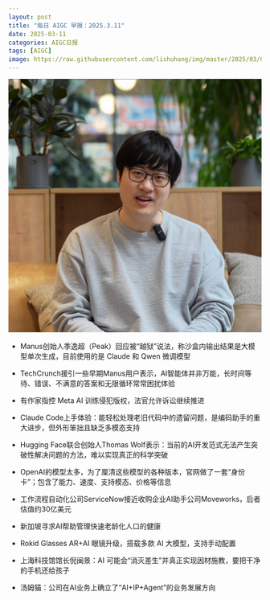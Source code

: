 ```yaml
---
layout: post
title: "每日 AIGC 早报：2025.3.11"
date: 2025-03-11
categories: AIGC日报
tags: [AIGC]
image: https://raw.githubusercontent.com/lishuhang/img/master/2025/03/0311-d.jpg
---
```


![封面图](https://raw.githubusercontent.com/lishuhang/img/master/2025/03/0311-d.jpg)

  - Manus创始人季逸超（Peak）回应被“越狱”说法，称沙盒内输出结果是大模型单次生成，目前使用的是 Claude 和 Qwen 微调模型

  - TechCrunch援引一些早期Manus用户表示，AI智能体并非万能，长时间等待、错误、不满意的答案和无限循环常常困扰体验

  - 有作家指控 Meta AI 训练侵犯版权，法官允许诉讼继续推进

  - Claude Code上手体验：能轻松处理老旧代码中的遗留问题，是编码助手的重大进步，但外形笨拙且缺乏多模态支持

  - Hugging Face联合创始人Thomas Wolf表示：当前的AI开发范式无法产生突破性解决问题的方法，难以实现真正的科学突破

  - OpenAI的模型太多，为了厘清这些模型的各种版本，官网做了一套“身份卡”；包含了能力、速度、支持模态、价格等信息

  - 工作流程自动化公司ServiceNow接近收购企业AI助手公司Moveworks，后者估值约30亿美元

  - 新加坡寻求AI帮助管理快速老龄化人口的健康

  - Rokid Glasses AR+AI 眼镜升级，搭载多款 AI 大模型，支持手动配置

  - 上海科技馆馆长倪闽景：AI 可能会“消灭差生”并真正实现因材施教，要把干净的手机还给孩子

  - 汤姆猫：公司在AI业务上确立了“AI+IP+Agent”的业务发展方向
